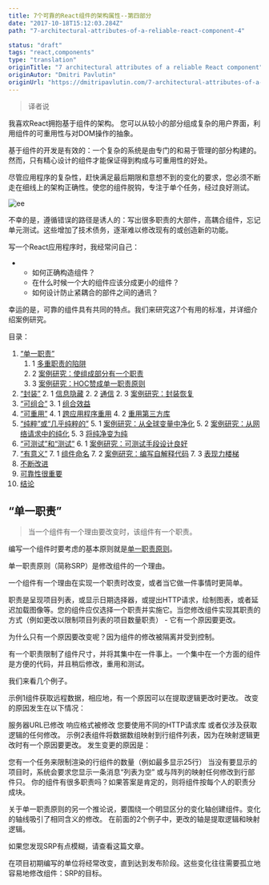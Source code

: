 ```yaml
---
title: 7个可靠的React组件的架构属性--第四部分
date: "2017-10-18T15:12:03.284Z"
path: "7-architectural-attributes-of-a-reliable-react-component-4"

status: "draft"
tags: "react,components"
type: "translation"
originTitle: "7 architectural attributes of a reliable React component"
originAutor: "Dmitri Pavlutin"
originUrl: "https://dmitripavlutin.com/7-architectural-attributes-of-a-reliable-react-component/?utm_source=reactnl&utm_medium=email#1singleresponsibility"
---
```


> 译者说

我喜欢React拥抱基于组件的架构。 您可以从较小的部分组成复杂的用户界面，利用组件的可重用性与对DOM操作的抽象。

基于组件的开发是有效的：一个复杂的系统是由专门的和易于管理的部分构建的。 然而，只有精心设计的组件才能保证得到构成与可重用性的好处。

尽管应用程序的复杂性，赶快满足最后期限和意想不到的变化的要求，您必须不断走在细线上的架构正确性。使您的组件脱钩，专注于单个任务，经过良好测试。

![ee](https://dmitripavlutin.com/content/images/2017/07/work-life-balance.jpg)

不幸的是，遵循错误的路径是诱人的：写出很多职责的大部件，高耦合组件，忘记单元测试。这些增加了技术债务，逐渐难以修改现有的或创造新的功能。

写一个React应用程序时，我经常问自己：

* 
    * 如何正确构造组件？
    * 在什么时候一个大的组件应该分成更小的组件？
    * 如何设计防止紧耦合的部件之间的通讯？

幸运的是，可靠的组件具有共同的特点。我们来研究这7个有用的标准，并详细介绍案例研究。

目录：

1. [“单一职责” ](#1)
    1. 1 [多重职责的陷阱](#1.1) 
    1. 2 [案例研究：使组成部分有一个职责](#1.2)
    1. 3 [案例研究：HOC赞成单一职责原则](#1.3)
2. [“封装”](#2)
    2. 1 [信息隐藏](#2.1)
    2. 2 [通信](#2.2)
    2. 3 [案例研究：封装恢复](#2.3)
3. [“可组合”](#3)
    3. 1 [组合效益](#3.1)
4. [“可重用”](#4)
    4. 1 [跨应用程序重用](#4.1)
    4. 2 [重用第三方库](#4.2)
5. [“纯粹”或“几乎纯粹的”](#5)
    5. 1 [案例研究：从全球变量中净化](#5.1)
    5. 2 [案例研究：从网络请求中的纯化](#5.2)
    5. 3 [将纯净变为纯](#5.3)
6. [“可测试”和“测试”](#6)
    6. 1 [案例研究：可测试手段设计良好](#6.1)
7. [“有意义”](#7)
    7. 1 [组件命名](#7.1)
    7. 2 [案例研究：编写自解释代码](#7.2)
    7. 3 [表现力楼梯](#7.3)
8. [不断改进](#8)
9. [可靠性很重要](#9)
10. [结论](#10)

<h2 id="1">“单一职责”</h2>

> 当一个组件有一个理由要改变时，该组件有一个职责。

编写一个组件时要考虑的基本原则就是[单一职责原则](https://en.wikipedia.org/wiki/Single_responsibility_principle)。

单一职责原则（简称SRP）是修改组件的一个理由。

一个组件有一个理由在实现一个职责时改变，或者当它做一件事情时更简单。

职责是呈现项目列表，或显示日期选择器，或提出HTTP请求，绘制图表，或者延迟加载图像等。您的组件应仅选择一个职责并实施它。当您修改组件实现其职责的方式（例如更改以限制项目列表的项目数量职责） - 它有一个原因要更改。

为什么只有一个原因要改变呢？因为组件的修改被隔离并受到控制。

有一个职责限制了组件尺寸，并将其集中在一件事上。一个集中在一个方面的组件是方便的代码，并且稍后修改，重用和测试。

我们来看几个例子。

示例1组件获取远程数据，相应地，有一个原因可以在提取逻辑更改时更改。
改变的原因发生在以下情况：

服务器URL已修改
响应格式被修改
您要使用不同的HTTP请求库
或者仅涉及获取逻辑的任何修改。
示例2表组件将数据数组映射到行组件列表，因为在映射逻辑更改时有一个原因要更改。
发生变更的原因是：

您有一个任务来限制渲染的行组件的数量（例如最多显示25行）
当没有要显示的项目时，系统会要求您显示一条消息“列表为空”
或与阵列的映射任何修改到行部件只。
你的组件有很多职责吗？如果答案是肯定的，则将组件按每个人的职责分成块。

关于单一职责原则的另一个推论说，要围绕一个明显区分的变化轴创建组件。变化的轴线吸引了相同含义的修改。
在前面的2个例子中，更改的轴是提取逻辑和映射逻辑。

如果您发现SRP有点模糊，请查看这篇文章。

在项目初期编写的单位将经常改变，直到达到发布阶段。这些变化往往需要孤立地容易地修改组件：SRP的目标。